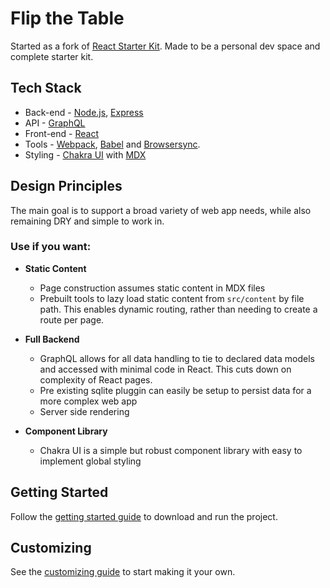 # Flip the Table

Started as a fork of [React Starter Kit](https://github.com/kriasoft/react-starter-kit/tree/master). Made to be a personal dev space and complete starter kit.

## Tech Stack

- Back-end - [Node.js](https://nodejs.org/), [Express](http://expressjs.com/)
- API - [GraphQL](http://graphql.org/)
- Front-end - [React](https://facebook.github.io/react/)
- Tools - [Webpack](http://webpack.github.io/), [Babel](http://babeljs.io/)
  and [Browsersync](http://www.browsersync.io/).
- Styling - [Chakra UI](https://chakra-ui.com/) with [MDX](https://mdxjs.com/)

## Design Principles

The main goal is to support a broad variety of web app needs, while also remaining DRY and simple to work in.

### Use if you want:

- **Static Content**

  - Page construction assumes static content in MDX files
  - Prebuilt tools to lazy load static content from `src/content` by file path. This enables dynamic routing, rather than needing to create a route per page.

- **Full Backend**

  - GraphQL allows for all data handling to tie to declared data models and accessed with minimal code in React. This cuts down on complexity of React pages.
  - Pre existing sqlite pluggin can easily be setup to persist data for a more complex web app
  - Server side rendering

- **Component Library**
  - Chakra UI is a simple but robust component library with easy to implement global styling

## Getting Started

Follow the [getting started guide](./src/content/docs/Start-Here.mdx) to download and run the project.

## Customizing

See the [customizing guide](./src/content/docs/Customizing.mdx) to start making it your own.
